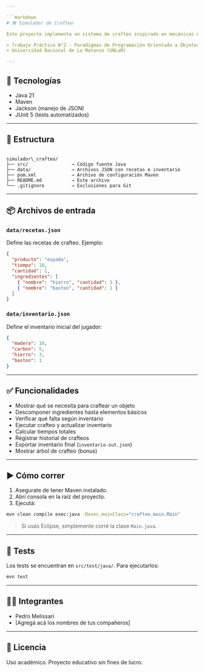 ```yaml
---

```markdown
# 🛠️ Simulador de Crafteo

Este proyecto implementa un sistema de crafteo inspirado en mecánicas de videojuegos. Permite gestionar recetas, descomponer ingredientes, verificar inventario, realizar crafteos y registrar historial de acciones.

> Trabajo Práctico N°2 - Paradigmas de Programación Orientada a Objetos  
> Universidad Nacional de La Matanza (UNLaM)

---
```


## 🚀 Tecnologías

- Java 21
- Maven
- Jackson (manejo de JSON)
- JUnit 5 (tests automatizados)

---

## 📁 Estructura

```

simulador\_crafteo/
├── src/                → Código fuente Java
├── data/               → Archivos JSON con recetas e inventario
├── pom.xml             → Archivo de configuración Maven
├── README.md           → Este archivo
└── .gitignore          → Exclusiones para Git

````

---

## 📦 Archivos de entrada

### `data/recetas.json`

Define las recetas de crafteo. Ejemplo:

```json
{
  "producto": "espada",
  "tiempo": 10,
  "cantidad": 1,
  "ingredientes": [
    { "nombre": "hierro", "cantidad": 3 },
    { "nombre": "baston", "cantidad": 1 }
  ]
}
````

### `data/inventario.json`

Define el inventario inicial del jugador:

```json
{
  "madera": 10,
  "carbon": 5,
  "hierro": 3,
  "baston": 1
}
```

---

## ✅ Funcionalidades

* Mostrar qué se necesita para craftear un objeto
* Descomponer ingredientes hasta elementos básicos
* Verificar qué falta según inventario
* Ejecutar crafteo y actualizar inventario
* Calcular tiempos totales
* Registrar historial de crafteos
* Exportar inventario final (`inventario-out.json`)
* Mostrar árbol de crafteo (bonus)

---

## ▶️ Cómo correr

1. Asegurate de tener Maven instalado.
2. Abrí consola en la raíz del proyecto.
3. Ejecutá:

```bash
mvn clean compile exec:java -Dexec.mainClass="crafteo.main.Main"
```

> Si usás Eclipse, simplemente corré la clase `Main.java`.

---

## 🧪 Tests

Los tests se encuentran en `src/test/java/`. Para ejecutarlos:

```bash
mvn test
```

---

## 👨‍💻 Integrantes

* Pedro Melissari
* \[Agregá acá los nombres de tus compañeros]

---

## 📘 Licencia

Uso académico. Proyecto educativo sin fines de lucro.

```
